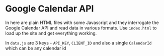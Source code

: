 # Google Calendar API

In here are plain HTML files with some Javascript and they interrogate the Google Calendar API and read data in various formats.  Use `index.html` to load up the site and get everything working.

In `data.js` are 3 keys - `API_KEY`, `CLIENT_ID` and also a single `CalendarId` which can be any calendar id